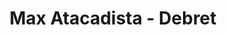 ---
title: "Max Atacadista - Debret"
url: /foz-do-iguacu/max-atacadista-debret/
shop: supermercado
---